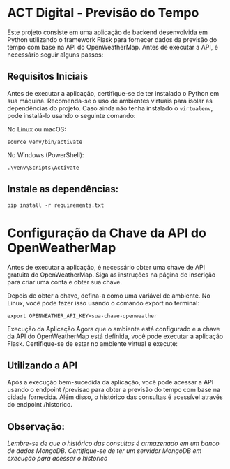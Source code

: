 # ACT Digital - Previsão do Tempo

Este projeto consiste em uma aplicação de backend desenvolvida em Python utilizando o framework Flask para fornecer dados da previsão do tempo com base na API do OpenWeatherMap. Antes de executar a API, é necessário seguir alguns passos:

## Requisitos Iniciais

Antes de executar a aplicação, certifique-se de ter instalado o Python em sua máquina. Recomenda-se o uso de ambientes virtuais para isolar as dependências do projeto. Caso ainda não tenha instalado o `virtualenv`, pode instalá-lo usando o seguinte comando:

No Linux ou macOS:

    source venv/bin/activate

No Windows (PowerShell):

    .\venv\Scripts\Activate

## Instale as dependências:

    pip install -r requirements.txt

# Configuração da Chave da API do OpenWeatherMap
Antes de executar a aplicação, é necessário obter uma chave de API gratuita do OpenWeatherMap. Siga as instruções na página de inscrição para criar uma conta e obter sua chave.

Depois de obter a chave, defina-a como uma variável de ambiente. No Linux, você pode fazer isso usando o comando export no terminal:

    export OPENWEATHER_API_KEY=sua-chave-openweather

Execução da Aplicação
Agora que o ambiente está configurado e a chave da API do OpenWeatherMap está definida, você pode executar a aplicação Flask. Certifique-se de estar no ambiente virtual e execute:

## Utilizando a API

Após a execução bem-sucedida da aplicação, você pode acessar a API usando o endpoint /previsao para obter a previsão do tempo com base na cidade fornecida. Além disso, o histórico das consultas é acessível através do endpoint /historico.

## Observação:

_Lembre-se de que o histórico das consultas é armazenado em um banco de dados MongoDB. Certifique-se de ter um servidor MongoDB em execução para acessar o histórico_

